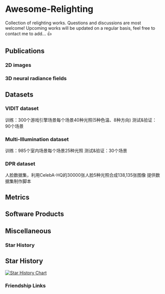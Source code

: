 # Awesome-Relighting

Collection of relighting works. Questions and discussions are most welcome! Upcoming works will be updated on a regular basis, feel free to contact me to add... :thumbsup:

## Publications

### 2D images

### 3D neural radiance fields

## Datasets
### VIDIT dataset
训练：300个游戏引擎场景每个场景40种光照(5种色温、8种方向)
测试&验证：90个场景
### Multi-Illumination dataset
训练：985个室内场景每个场景25种光照
测试&验证：30个场景
### DPR dataset
人脸数据集，利用CelebA-HQ的30000张人脸5种光照合成138,135张图像
提供数据集制作脚本
## Metrics

## Software Products

## Miscellaneous

### Star History

## Star History

[![Star History Chart](https://api.star-history.com/svg?repos=liuzr17/Awesome-Relighting&type=Date)](https://star-history.com/#liuzr17/Awesome-Relighting&Date)

### Friendship Links
